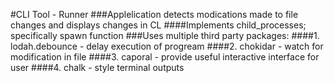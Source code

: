 #CLI Tool - Runner 
###Applelication detects modications made to file changes and displays changes in CL
####Implements child_processes; specifically spawn function
###Uses multiple third party packages:
####1. lodah.debounce - delay execution of progream
####2. chokidar - watch for modification in file
####3. caporal - provide useful interactive interface for user
####4. chalk - style terminal outputs


